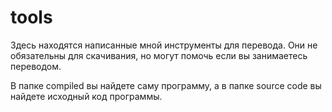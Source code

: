 # tools
Здесь находятся написанные мной инструменты для перевода. Они не обязательны для скачивания, но могут помочь если вы занимаетесь переводом.

В папке compiled вы найдете саму программу, а в папке source code вы найдете исходный код программы.
